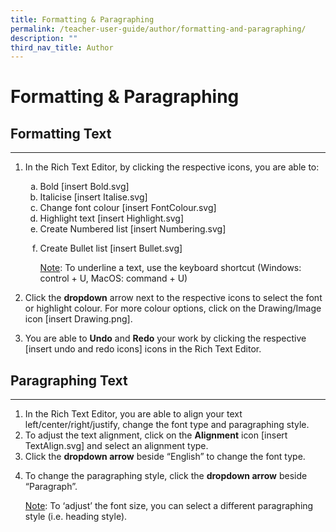 ```yaml
---
title: Formatting & Paragraphing
permalink: /teacher-user-guide/author/formatting-and-paragraphing/
description: ""
third_nav_title: Author
---
```

<h1 id="formatting-paragraphing">Formatting &amp; Paragraphing</h1>
<h2 id="formatting-text">Formatting Text</h2>
<hr>
<ol>
<li><p>In the Rich Text Editor, by clicking the respective icons, you are able to:</p>
<ol style="list-style-type: lower-alpha;">
<li>Bold [insert Bold.svg] </li>
<li>Italicise  [insert Italise.svg] </li>
<li>Change font colour [insert FontColour.svg]</li>
<li>Highlight text [insert Highlight.svg]</li>
<li>Create Numbered list [insert Numbering.svg]</li>
<li><p>Create Bullet list [insert Bullet.svg] </p>
	<p><u>Note</u>: To underline a text, use the keyboard shortcut (Windows: control + U, MacOS: command + U)</p>
</li>
</ol>
</li>
<li><p>Click the <strong>dropdown</strong> arrow next to the respective icons to select the font or highlight colour. For more colour options, click on the Drawing/Image icon [insert Drawing.png].</p>
</li>
<li>You are able to <strong>Undo</strong> and <strong>Redo</strong> your work by clicking the respective [insert undo and redo icons] icons in the Rich Text Editor.</li>
</ol>
<h2 id="paragraphing-text">Paragraphing Text</h2>
<hr>
<ol>
<li>In the Rich Text Editor, you are able to align your text left/center/right/justify, change the font type and paragraphing style.</li>
<li>To adjust the text alignment, click on the <strong>Alignment</strong> icon [insert TextAlign.svg] and select an alignment type.</li>
<li>Click the <strong>dropdown arrow</strong> beside “English” to change the font type.</li>
<li><p>To change the paragraphing style, click the <strong>dropdown arrow</strong> beside “Paragraph”.</p>
	<p><u>Note</u>: To ‘adjust’ the font size, you can select a different paragraphing style (i.e. heading style).</p>
</li>
</ol>